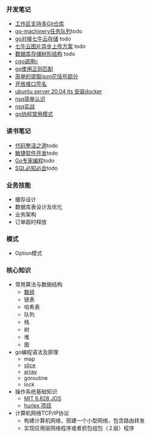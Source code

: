 ### 开发笔记
- [工作区支持多Git仓库](https://github.com/jeefs/blog/blob/d9cee1863bcc188656ce7d79eb33f252b83bd791/codeNotes/multi-git.md)
- [go-machinery任务队列]()todo
- [go对接七牛云存储]() todo
- [七牛云图片异步上传方案](https://github.com/jeefs/blog/blob/a10f7afe398fca1e796925f4f36af1f4d17d2b50/bookNotes/uploading-files-asynchronously-using-qiniu.txt) todo
- [数据库存储树形结构]() todo
- [cgo调用c](./codeNotes/cgo.md)
- [go使用正则匹配](./codeNotes/go-use-regxp.md)
- [简单的提取json花括号部分](./codeNotes/split-jsonStr.md)
- [开放接口签名](./codeNotes/open-api-sign.md)
- [ubuntu server 20.04 lts 安装docker](./codeNotes/install-docker.md)
- [nsq简单认识](./codeNotes/nsq-beginning.md)
- [nsq实战](./codeNotes/nsq-action.md)
- [go协程常用模式](./codeNotes/goroutine-action.md)

### 读书笔记
- [代码整洁之道]()todo
- [敏捷软件开发]()todo
- [Go专家编程]()todo
- [SQL必知必会]()todo

### 业务技能
- 缓存设计
- 数据库表设计及优化
- 业务架构
- 订单超时释放
### 模式
- Option模式
### 核心知识
- 常用算法与数据结构
  - [数组](./coreKownledge/algo/array.md)
  - 链表
  - 哈希表
  - 队列
  - 栈
  - 树
  - 堆
  - 图
- go编程语法及原理
  - map
  - [slice](./coreKownledge/golang/slice.md)
  - [array](./coreKownledge/golang/array.md)
  - goroutine
  - lock
- 操作系统基础知识
  -  [MIT 6.828 JOS](https://zhuanlan.zhihu.com/p/74028717) 
  -  [hurlex 项目](http://wiki.0xffffff.org/)
- 计算机网络TCP/IP协议
  - 构建计算机网络，搭建一个小型网络，包含路由转发 
  - 实现应用层网络程序或者抓包组包（２层）程序
